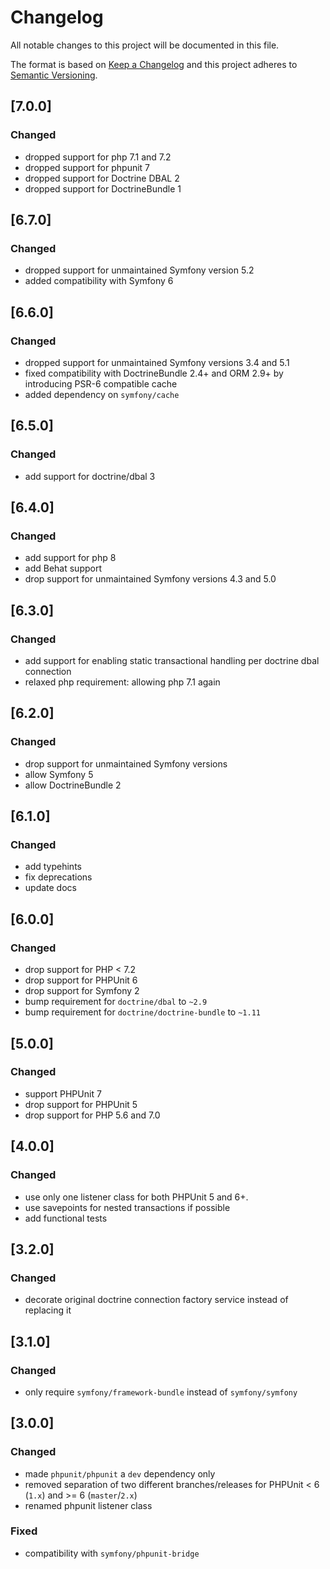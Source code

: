 # Changelog
All notable changes to this project will be documented in this file.

The format is based on [Keep a Changelog](http://keepachangelog.com/en/1.0.0/)
and this project adheres to [Semantic Versioning](http://semver.org/spec/v2.0.0.html).

## [7.0.0]
### Changed
- dropped support for php 7.1 and 7.2
- dropped support for phpunit 7
- dropped support for Doctrine DBAL 2
- dropped support for DoctrineBundle 1

## [6.7.0]
### Changed
- dropped support for unmaintained Symfony version 5.2
- added compatibility with Symfony 6

## [6.6.0]
### Changed
- dropped support for unmaintained Symfony versions 3.4 and 5.1
- fixed compatibility with DoctrineBundle 2.4+ and ORM 2.9+ by introducing PSR-6 compatible cache
- added dependency on `symfony/cache`

## [6.5.0]
### Changed
- add support for doctrine/dbal 3

## [6.4.0]
### Changed
- add support for php 8
- add Behat support
- drop support for unmaintained Symfony versions 4.3 and 5.0

## [6.3.0]
### Changed
- add support for enabling static transactional handling per doctrine dbal connection
- relaxed php requirement: allowing php 7.1 again

## [6.2.0]
### Changed
- drop support for unmaintained Symfony versions
- allow Symfony 5
- allow DoctrineBundle 2

## [6.1.0]
### Changed
- add typehints
- fix deprecations
- update docs

## [6.0.0]
### Changed
- drop support for PHP < 7.2
- drop support for PHPUnit 6
- drop support for Symfony 2
- bump requirement for `doctrine/dbal` to `~2.9`
- bump requirement for `doctrine/doctrine-bundle` to `~1.11`

## [5.0.0]
### Changed
- support PHPUnit 7
- drop support for PHPUnit 5
- drop support for PHP 5.6 and 7.0


## [4.0.0]
### Changed
- use only one listener class for both PHPUnit 5 and 6+.
- use savepoints for nested transactions if possible
- add functional tests


## [3.2.0]
### Changed
- decorate original doctrine connection factory service instead of replacing it
  

## [3.1.0]
### Changed
- only require `symfony/framework-bundle` instead of `symfony/symfony`


## [3.0.0]
### Changed
- made `phpunit/phpunit` a `dev` dependency only
- removed separation of two different branches/releases for PHPUnit < 6 (`1.x`) and >= 6 (`master`/`2.x`)
- renamed phpunit listener class

### Fixed
- compatibility with `symfony/phpunit-bridge` 
